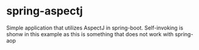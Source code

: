 # spring-aspectj

Simple application that utilizes AspectJ in spring-boot. 
Self-invoking is shonw in this example as this is something that does not work with spring-aop

